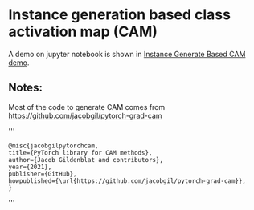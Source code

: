 # Instance generation based class activation map (CAM)

A demo on jupyter notebook is shown in [Instance Generate Based CAM demo](demo/InstanceGenerate.ipynb).



## Notes:
Most of the code to generate CAM comes from https://github.com/jacobgil/pytorch-grad-cam

'''

    @misc{jacobgilpytorchcam,
    title={PyTorch library for CAM methods},
    author={Jacob Gildenblat and contributors},
    year={2021},
    publisher={GitHub},
    howpublished={\url{https://github.com/jacobgil/pytorch-grad-cam}},
    }

'''